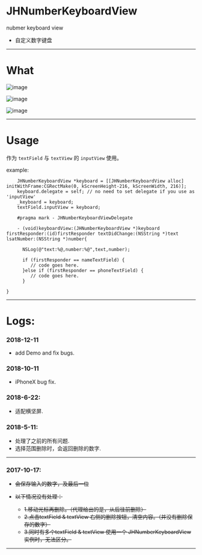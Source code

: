 # JHNumberKeyboardView
nubmer keyboard view
- 自定义数字键盘

---

# What

![image](https://github.com/xjh093/JHNumberKeyboardView/blob/master/Image/Screen%20Shot%202017-10-17%20at%2017.48.51.png)

![image](https://github.com/xjh093/JHNumberKeyboardView/blob/master/Image/Screen%20Shot%202017-10-17%20at%2017.48.59.png)

![image](https://github.com/xjh093/JHNumberKeyboardView/blob/master/Image/Screen%20Shot%202017-10-17%20at%2017.49.36.png)

---

# Usage
作为 ```textField``` 与 ```textView``` 的 ```inputView``` 使用。

example:
```
    JHNumberKeyboardView *keyboard = [[JHNumberKeyboardView alloc] initWithFrame:CGRectMake(0, kScreenHeight-216, kScreenWidth, 216)];
    keyboard.delegate = self; // no need to set delegate if you use as 'inputView'
    _keyboard = keyboard;
    textField.inputView = keyboard;

    #pragma mark - JHNumberKeyboardViewDelegate

    - (void)keyboardView:(JHNumberKeyboardView *)keyboard firstResponder:(id)firstResponder textDidChange:(NSString *)text lsatNumber:(NSString *)number{
    
      NSLog(@"text:%@,number:%@",text,number);
      
      if (firstResponder == nameTextField) {
         // code goes here.
      }else if (firstResponder == phoneTextField) {
         // code goes here.
      }
      
}

```

---

# Logs:

### 2018-12-11
- add Demo and fix bugs.

### 2018-10-11
- iPhoneX bug fix.

### 2018-6-22:
- 适配横坚屏.

### 2018-5-11:
- 处理了之前的所有问题.
- 选择范围删除时，会返回删除的数字.

---

### 2017-10-17:
- ~~会保存输入的数字，及最后一位~~

- ~~以下情况没有处理：~~
    - ~~1.移动光标再删除。（代理给出的是，从后往前删除）~~
    - ~~2.点击textField & textView 右侧的删除按钮，清空内容。（并没有删除保存的数字）~~
    - ~~3.同时有多个textField & textView 使用一个 JHNumberKeyboardView 实例时，无法区分。~~

---



